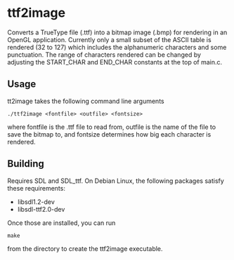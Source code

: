 # ttf2image

Converts a TrueType file (.ttf) into a bitmap image (.bmp) for
rendering in an OpenGL application. Currently only a small subset
of the ASCII table is rendered (32 to 127) which includes the
alphanumeric characters and some punctuation. The range of characters
rendered can be changed by adjusting the START_CHAR and END_CHAR
constants at the top of main.c.

## Usage

tt2image takes the following command line arguments

    ./ttf2image <fontfile> <outfile> <fontsize>

where fontfile is the .ttf file to read from, outfile is the name of
the file to save the bitmap to, and fontsize determines how big each
character is rendered.

## Building

Requires SDL and SDL_ttf. On Debian Linux, the following packages
satisfy these requirements:

* libsdl1.2-dev
* libsdl-ttf2.0-dev

Once those are installed, you can run

    make

from the directory to create the ttf2image executable.

